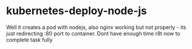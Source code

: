 # kubernetes-deploy-node-js
Well it creates a pod with nodejs, also nginx working but not properly - its just redirecting :80 port to container. Dont have enough time r8t now to complete task fully
